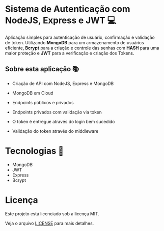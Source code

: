 # Sistema de Autenticação com NodeJS, Express e JWT 💻

Aplicação simples para autenticação de usuário, confirmação e validação de token. Utilizando **MongoDB** para um armazenamento de usuários eficiente, **Bcrypt** para a criação e controle das senhas com **HASH** para uma maior proteção e **JWT** para a verificação e criação dos Tokens.

## Sobre esta aplicação 📚

- Criação de API com NodeJS, Express e MongoDB

- MongoDB em Cloud

- Endpoints públicos e privados

- Endpoints privados com validação via token

- O token é entregue através do login bem sucedido

- Validação do token através do middleware

# Tecnologias 🔧
- MongoDB
- JWT
- Express
- Bcrypt

# Licença
Este projeto está licenciado sob a licença MIT.

Veja o arquivo [LICENSE](LICENSE) para mais detalhes.
